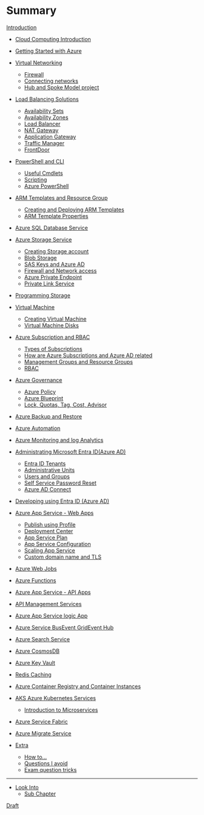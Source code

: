 # Summary

[Introduction](README.md)
- [Cloud Computing Introduction]()

- [Getting Started with Azure]()

- [Virtual Networking](./virtual_networking.md)
    - [Firewall](./VirtualNetworking/firewall.md)
    - [Connecting networks](./VirtualNetworking/connecting_networks.md)
    - [Hub and Spoke Model project](./VirtualNetworking/hub_and_spoke_model.md)

- [Load Balancing Solutions](./LoadBalancingSolutions/intro_load_balancing.md)
    - [Availability Sets](./LoadBalancingSolutions/availability_sets.md)
    - [Availability Zones](./LoadBalancingSolutions/availability_zones.md)
    - [Load Balancer](./LoadBalancingSolutions/load_balancer.md)
    - [NAT Gateway](./LoadBalancingSolutions/nat_gateway.md)
    - [Application Gateway](./LoadBalancingSolutions/application_gateway.md)
    - [Traffic Manager](./LoadBalancingSolutions/traffic_manager.md)
    - [FrontDoor](./LoadBalancingSolutions/frontdoor.md)
    
- [PowerShell and CLI](./PowerShell/intro_powershell.md)
    - [Useful Cmdlets](./PowerShell/useful_cmdlets.md)
    - [Scripting](./PowerShell/scripting.md)
    - [Azure PowerShell](./PowerShell/azure_powershell.md)

- [ARM Templates and Resource Group](./ARMTemplatesAndResourceGroup/intro.md)
    - [Creating and Deploying ARM Templates](./ARMTemplatesAndResourceGroup/creating_and_deploying_arm_templates.md)
    - [ARM Template Properties](./ARMTemplatesAndResourceGroup/arm_template_properties.md)

- [Azure SQL Database Service]()

- [Azure Storage Service](./intro_azure_storage_service.md)
    - [Creating Storage account](./AzureStorage/intro_azure_storage_service.md)
    - [Blob Storage](./AzureStorage/blob_storage.md)
    - [SAS Keys and Azure AD](./AzureStorage/sas_keys_and_azure_ad.md)
    - [Firewall and Network access](./AzureStorage/firewall_and_network_access.md)
    - [Azure Private Endpoint](./AzureStorage/azure_private_endpoint.md)
    - [Private Link Service](./AzureStorage/private_link_service.md)

- [Programming Storage]()

- [Virtual Machine](./VirtualMachine/intro_virtual_machine.md)
    - [Creating Virtual Machine](./VirtualMachine/creating_virtual_machine.md)
    - [Virtual Machine Disks](./VirtualMachine/vm_disk.md)

- [Azure Subscription and RBAC](./AzureSubscriptionAndRBAC/intro_subscription_and_rbac.md)
    - [Types of Subscriptions](./AzureSubscriptionAndRBAC/types_of_subscription.md)
    - [How are Azure Subscriptions and Azure AD related](./AzureSubscriptionAndRBAC/azure_subscription_and_rbac_relation.md)
    - [Management Groups and Resource Groups](./AzureSubscriptionAndRBAC/management_groups_and_resource_groups.md)
    - [RBAC](./AzureSubscriptionAndRBAC/rbac.md)

- [Azure Governance](./AzureGovernance/intro_governance.md)
    - [Azure Policy](./AzureGovernance/azure_policy.md)
    - [Azure Blueprint](./AzureGovernance/azure_blueprint.md)
    - [Lock, Quotas, Tag, Cost, Advisor](./AzureGovernance/misc_governance.md)

- [Azure Backup and Restore](./AzureBackupAndRestore/intro_backup.md)

- [Azure Automation]()

- [Azure Monitoring and log Analytics ](./AzureMonitoringAndLogAnalytics/intro_monitoring.md)

- [Administrating Microsoft Entra ID(Azure AD)](./AdministratingMicrosoftEntraID/intro_entra_id.md)
    - [Entra ID Tenants](./AdministratingMicrosoftEntraID/entra_id_tenants.md)
    - [Administrative Units](./AdministratingMicrosoftEntraID/administrative_units.md)
    - [Users and Groups](./AdministratingMicrosoftEntraID/users_and_groups.md)
    - [Self Service Password Reset](./AdministratingMicrosoftEntraID/self_service_password_reset.md)
    - [Azure AD Connect](./AdministratingMicrosoftEntraID/azure_ad_connect.md)

- [Developing using Entra ID (Azure AD)]()

- [Azure App Service - Web Apps](./AzureAppServiceWebApps/intro_app_service_web_apps.md)
    - [Publish using Profile](./AzureAppServiceWebApps/publish_using_profile.md)
    - [Deployment Center](./AzureAppServiceWebApps/deployment_center.md)
    - [App Service Plan](./AzureAppServiceWebApps/app_service_plan.md)
    - [App Service Configuration](./AzureAppServiceWebApps/app_service_configuration.md)
    - [Scaling App Service](./AzureAppServiceWebApps/scaling_app_service_plan.md)
    - [Custom domain name and TLS](./AzureAppServiceWebApps/custom_domain_name_and_tls.md)

- [Azure Web Jobs]()

- [Azure Functions]()

- [Azure App Service - API Apps]()

- [API Management Services](ApiManagementServices/intro_api_management_services.md)

- [Azure App Service logic App]()

- [Azure Service BusEvent GridEvent Hub]()

- [Azure Search Service]()

- [Azure CosmosDB](./CosmosDB/intro.md)

- [Azure Key Vault]()

- [Redis Caching]()

- [Azure Container Registry and Container Instances]()

- [AKS Azure Kubernetes Services](./AKSKubernetesServices/intro_aks_kubernetes_services.md)
    - [Introduction to Microservices](./AKSKubernetesServices/intro_microservices.md)

- [Azure Service Fabric]()

- [Azure Migrate Service]()

- [Extra](Extra/intro_extra.md)
    - [How to...](Extra/how_to.md)
    - [Questions I avoid](Extra/questions_i_avoid.md)
    - [Exam question tricks](Extra/exam_question_tricks.md)


---- 

- [Look Into](./look_into.md)
    - [Sub Chapter](./sub/subchapter_2.md)

[Draft]()